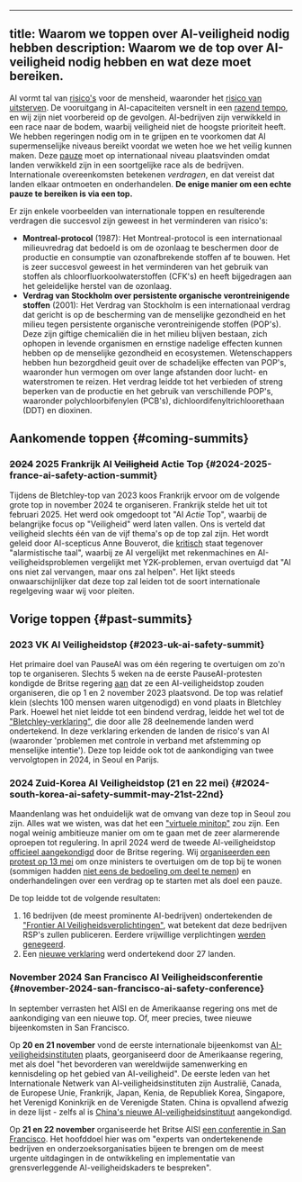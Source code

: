 

---
title: Waarom we toppen over AI-veiligheid nodig hebben
description: Waarom we de top over AI-veiligheid nodig hebben en wat deze moet bereiken.
---
AI vormt tal van [risico's](/risks) voor de mensheid, waaronder het [risico van uitsterven](/xrisk).
De vooruitgang in AI-capaciteiten versnelt in een [razend tempo](/urgency), en wij zijn niet voorbereid op de gevolgen.
AI-bedrijven zijn verwikkeld in een race naar de bodem, waarbij veiligheid niet de hoogste prioriteit heeft.
We hebben regeringen nodig om in te grijpen en te voorkomen dat AI supermenselijke niveaus bereikt voordat we weten hoe we het veilig kunnen maken.
Deze [pauze](/proposal) moet op internationaal niveau plaatsvinden omdat landen verwikkeld zijn in een soortgelijke race als de bedrijven.
Internationale overeenkomsten betekenen _verdragen_, en dat vereist dat landen elkaar ontmoeten en onderhandelen.
**De enige manier om een echte pauze te bereiken is via een top.**

Er zijn enkele voorbeelden van internationale toppen en resulterende verdragen die succesvol zijn geweest in het verminderen van risico's:

- **Montreal-protocol** (1987): Het Montreal-protocol is een internationaal milieuvredrag dat bedoeld is om de ozonlaag te beschermen door de productie en consumptie van ozonafbrekende stoffen af te bouwen. Het is zeer succesvol geweest in het verminderen van het gebruik van stoffen als chloorfluorkoolwaterstoffen (CFK's) en heeft bijgedragen aan het geleidelijke herstel van de ozonlaag.
- **Verdrag van Stockholm over persistente organische verontreinigende stoffen** (2001): Het Verdrag van Stockholm is een internationaal verdrag dat gericht is op de bescherming van de menselijke gezondheid en het milieu tegen persistente organische verontreinigende stoffen (POP's). Deze zijn giftige chemicaliën die in het milieu blijven bestaan, zich ophopen in levende organismen en ernstige nadelige effecten kunnen hebben op de menselijke gezondheid en ecosystemen. Wetenschappers hebben hun bezorgdheid geuit over de schadelijke effecten van POP's, waaronder hun vermogen om over lange afstanden door lucht- en waterstromen te reizen. Het verdrag leidde tot het verbieden of streng beperken van de productie en het gebruik van verschillende POP's, waaronder polychloorbifenylen (PCB's), dichloordifenyltrichloorethaan (DDT) en dioxinen.

## Aankomende toppen {#coming-summits}

### ~~2024~~ 2025 Frankrijk AI ~~Veiligheid~~ Actie Top {#2024-2025-france-ai-safety-action-summit}

Tijdens de Bletchley-top van 2023 koos Frankrijk ervoor om de volgende grote top in november 2024 te organiseren.
Frankrijk stelde het uit tot februari 2025.
Het werd ook omgedoopt tot "AI _Actie_ Top", waarbij de belangrijke focus op "Veiligheid" werd laten vallen.
Ons is verteld dat veiligheid slechts één van de vijf thema's op de top zal zijn.
Het wordt geleid door AI-scepticus Anne Bouverot, die [kritisch](https://legrandcontinent-eu.translate.goog/es/2023/12/08/la-ia-no-nos-sustituira-una-conversacion-con-anne-bouverot-yann-le-cun-y-alexandre-viros/?_x_tr_sl=es&_x_tr_tl=nl&_x_tr_hl=nl&_x_tr_pto=sc) staat tegenover "alarmistische taal", waarbij ze AI vergelijkt met rekenmachines en AI-veiligheidsproblemen vergelijkt met Y2K-problemen, ervan overtuigd dat "AI ons niet zal vervangen, maar ons zal helpen".
Het lijkt steeds onwaarschijnlijker dat deze top zal leiden tot de soort internationale regelgeving waar wij voor pleiten.

## Vorige toppen {#past-summits}

### 2023 VK AI Veiligheidstop {#2023-uk-ai-safety-summit}

Het primaire doel van PauseAI was om één regering te overtuigen om zo'n top te organiseren.
Slechts 5 weken na de eerste PauseAI-protesten kondigde de Britse regering [aan](https://www.gov.uk/government/news/uk-to-host-first-global-summit-on-artificial-intelligence) dat ze een AI-veiligheidstop zouden organiseren, die op 1 en 2 november 2023 plaatsvond.
De top was relatief klein (slechts 100 mensen waren uitgenodigd) en vond plaats in Bletchley Park.
Hoewel het niet leidde tot een bindend verdrag, leidde het wel tot de ["Bletchley-verklaring"](https://www.gov.uk/government/publications/ai-safety-summit-2023-the-bletchley-declaration/the-bletchley-declaration-by-countries-attending-the-ai-safety-summit-1-2-november-2023), die door alle 28 deelnemende landen werd ondertekend.
In deze verklaring erkenden de landen de risico's van AI (waaronder 'problemen met controle in verband met afstemming op menselijke intentie').
Deze top leidde ook tot de aankondiging van twee vervolgtopen in 2024, in Seoul en Parijs.

### 2024 Zuid-Korea AI Veiligheidstop (21 en 22 mei) {#2024-south-korea-ai-safety-summit-may-21st-22nd}

Maandenlang was het onduidelijk wat de omvang van deze top in Seoul zou zijn.
Alles wat we wisten, was dat het een ["virtuele minitop"](https://www.bracknellnews.co.uk/news/national/23898764.ai-safety-institute-will-make-uk-global-hub-rishi-sunak-says/) zou zijn.
Een nogal weinig ambitieuze manier om om te gaan met de zeer alarmerende oproepen tot regulering.
In april 2024 werd de tweede AI-veiligheidstop [officieel aangekondigd](https://www.gov.uk/government/news/uk-and-republic-of-korea-to-build-on-legacy-of-bletchley-park) door de Britse regering.
Wij [organiseerden een protest op 13 mei](/2024-mei) om onze ministers te overtuigen om de top bij te wonen (sommigen hadden [niet eens de bedoeling om deel te nemen](https://www.reuters.com/technology/second-global-ai-safety-summit-faces-tough-questions-lower-turnout-2024-04-29/)) en onderhandelingen over een verdrag op te starten met als doel een pauze.

De top leidde tot de volgende resultaten:

1. 16 bedrijven (de meest prominente AI-bedrijven) ondertekenden de ["Frontier AI Veiligheidsverplichtingen"](https://www.gov.uk/government/news/historic-first-as-companies-spanning-north-america-asia-europe-and-middle-east-agree-safety-commitments-on-development-of-ai?utm_source=substack&utm_medium=email), wat betekent dat deze bedrijven RSP's zullen publiceren. Eerdere vrijwillige verplichtingen [werden genegeerd](https://www.politico.eu/article/rishi-sunak-ai-testing-tech-ai-safety-institute/).
2. Een [nieuwe verklaring](https://www.gov.uk/government/publications/seoul-ministerial-statement-for-advancing-ai-safety-innovation-and-inclusivity-ai-seoul-summit-2024/seoul-ministerial-statement-for-advancing-ai-safety-innovation-and-inclusivity-ai-seoul-summit-2024) werd ondertekend door 27 landen.

### November 2024 San Francisco AI Veiligheidsconferentie {#november-2024-san-francisco-ai-safety-conference}

In september verrasten het AISI en de Amerikaanse regering ons met de aankondiging van een nieuwe top.
Of, meer precies, twee nieuwe bijeenkomsten in San Francisco.

Op **20 en 21 november** vond de eerste internationale bijeenkomst van [AI-veiligheidsinstituten](https://www.commerce.gov/news/press-releases/2024/09/us-secretary-commerce-raimondo-and-us-secretary-state-blinken-announce) plaats, georganiseerd door de Amerikaanse regering, met als doel "het bevorderen van wereldwijde samenwerking en kennisdeling op het gebied van AI-veiligheid".
De eerste leden van het Internationale Netwerk van AI-veiligheidsinstituten zijn Australië, Canada, de Europese Unie, Frankrijk, Japan, Kenia, de Republiek Korea, Singapore, het Verenigd Koninkrijk en de Verenigde Staten.
China is opvallend afwezig in deze lijst - zelfs al is [China's nieuwe AI-veiligheidsinstituut](https://x.com/yi_zeng/status/1831133250946838740) aangekondigd.

Op **21 en 22 november** organiseerde het Britse AISI [een conferentie in San Francisco](https://www.aisi.gov.uk/work/conference-on-frontier-ai-safety-frameworks).
Het hoofddoel hier was om "experts van ondertekenende bedrijven en onderzoeksorganisaties bijeen te brengen om de meest urgente uitdagingen in de ontwikkeling en implementatie van grensverleggende AI-veiligheidskaders te bespreken".
